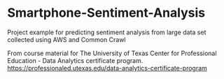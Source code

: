 # Smartphone-Sentiment-Analysis
Project example for predicting sentiment analysis from large data set collected using AWS and Common Crawl

From course material for The University of Texas Center for Professional Education - Data Analytics certificate program. https://professionaled.utexas.edu/data-analytics-certificate-program
